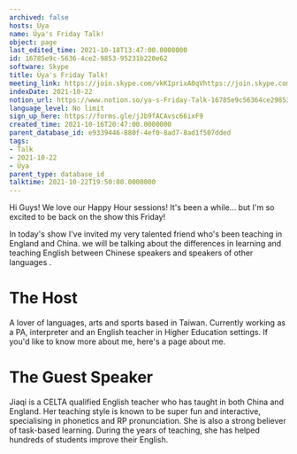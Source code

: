 ```yaml
---
archived: false
hosts: Üya
name: Üya's Friday Talk!
object: page
last_edited_time: 2021-10-18T13:47:00.0000000
id: 16785e9c-5636-4ce2-9853-95231b220e62
software: Skype
title: Üya's Friday Talk!
meeting_link: https://join.skype.com/vkKIprixA0qVhttps://join.skype.com/vkKIprixA0qV
indexDate: 2021-10-22
notion_url: https://www.notion.so/ya-s-Friday-Talk-16785e9c56364ce2985395231b220e62
language_level: No limit
sign_up_here: https://forms.gle/jJb9fACAvsc66ixF9
created_time: 2021-10-16T20:47:00.0000000
parent_database_id: e9339446-880f-4ef0-8ad7-8ad1f507dded
tags:
- Talk
- 2021-10-22
- Üya
parent_type: database_id
talktime: 2021-10-22T19:50:00.0000000
---
```


Hi Guys! 
We love our Happy Hour sessions! It's been a while... but I'm so excited to be back on the show this Friday!  

In today's show I've invited my very talented friend who's been teaching in England and China. 
we will be talking about the  differences in learning and teaching English between Chinese speakers and speakers of other languages .  


# The Host
A lover of languages, arts and sports based in Taiwan. Currently working as a PA, interpreter and an English teacher in Higher Education settings. 
If you'd like to know more about me, here's a page about me. 

# The Guest Speaker
Jiaqi is a CELTA qualified English teacher who has taught in both China and England. Her teaching style is known to be super fun and interactive, specialising in phonetics and RP pronunciation. She is also a strong believer of task-based learning. 
During the years of teaching, she has helped hundreds of students improve their English.
 
 
























